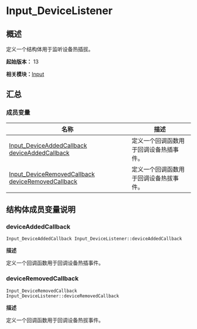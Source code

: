 # Input_DeviceListener


## 概述

定义一个结构体用于监听设备热插拔。

**起始版本：** 13

**相关模块：**[Input](input.md)


## 汇总


### 成员变量

| 名称 | 描述 | 
| -------- | -------- |
| [Input_DeviceAddedCallback](input.md#input_deviceaddedcallback) [deviceAddedCallback](#deviceaddedcallback) | 定义一个回调函数用于回调设备热插事件。  | 
| [Input_DeviceRemovedCallback](input.md#input_deviceremovedcallback) [deviceRemovedCallback](#deviceremovedcallback) | 定义一个回调函数用于回调设备热拔事件。  | 


## 结构体成员变量说明


### deviceAddedCallback

```
Input_DeviceAddedCallback Input_DeviceListener::deviceAddedCallback
```
**描述**

定义一个回调函数用于回调设备热插事件。


### deviceRemovedCallback

```
Input_DeviceRemovedCallback Input_DeviceListener::deviceRemovedCallback
```
**描述**

定义一个回调函数用于回调设备热拔事件。
